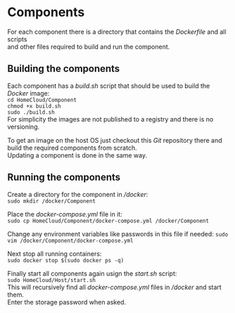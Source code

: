 # Components
For each component there is a directory that contains the *Dockerfile* and all scripts\
and other files required to build and run the component.

## Building the components
Each component has a *build<area>.sh* script that should be used to build the *Docker* image:\
`cd HomeCloud/Component`\
`chmod +x build.sh`\
`sudo ./build.sh`\
For simplicity the images are not published to a registry and there is no versioning.

To get an image on the host OS just checkout this *Git* repository there and build the required components from scratch.\
Updating a component is done in the same way.

## Running the components
Create a directory for the component in */docker*:\
`sudo mkdir /docker/Component`

Place the *docker-compose.yml* file in it:\
`sudo cp HomeCloud/Component/docker-compose.yml /docker/Component`

Change any environment variables like passwords in this file if needed:
`sudo vim /docker/Component/docker-compose.yml`

Next stop all running containers:\
`sudo docker stop $(sudo docker ps -q)`

Finally start all components again usign the *start<area>.sh* script:\
`sudo HomeCloud/Host/start.sh`\
This will recursively find all *docker-compose.yml* files in */docker* and start them.\
Enter the storage password when asked.